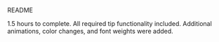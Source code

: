 README

1.5 hours to complete.
All required tip functionality included.
Additional animations, color changes, and font weights were added.
